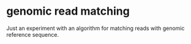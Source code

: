 # genomic read matching

Just an experiment with an algorithm for matching reads with genomic reference sequence. 
